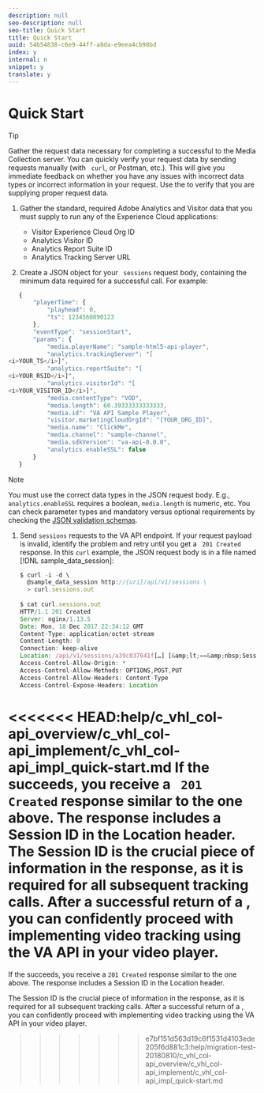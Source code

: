 ```yaml
---
description: null
seo-description: null
seo-title: Quick Start
title: Quick Start
uuid: 54b54838-c6e9-44ff-a8da-e9eea4cb98bd
index: y
internal: n
snippet: y
translate: y
---
```


# Quick Start


<a id="section_m5w_dl5_gcb"></a>


>[!TIP]
>
>Gather the request data necessary for completing a successful[](../../c_vhl_col-api_overview/c_vhl_col-api_reference/c_vhl_col-api_ref_sessions_req.md) to the Media Collection server. You can quickly verify your request data by sending requests manually (with ` curl`, or Postman, etc.). This will give you immediate feedback on whether you have any issues with incorrect data types or incorrect information in your request. Use the [](../../c_vhl_col-api_overview/c_vhl_col-api_reference/c_vhl_col-api_ref_json_validation.md) to verify that you are supplying proper request data. 

1. Gather the standard, required Adobe Analytics and Visitor data that you must supply to run any of the Experience Cloud applications: 
    * Visitor Experience Cloud Org ID
    * Analytics Visitor ID
    * Analytics Report Suite ID
    * Analytics Tracking Server URL

1. Create a JSON object for your ` sessions` request body, containing the minimum data required for a successful call. For example:

```javascript
   { 
       "playerTime": { 
           "playhead": 0, 
           "ts": 1234560890123 
       }, 
       "eventType": "sessionStart", 
       "params": { 
           "media.playerName": "sample-html5-api-player", 
           "analytics.trackingServer": "[ 
<i>YOUR_TS</i>]", 
           "analytics.reportSuite": "[ 
<i>YOUR_RSID</i>]", 
           "analytics.visitorId": "[ 
<i>YOUR_VISITOR_ID</i>]", 
           "media.contentType": "VOD", 
           "media.length": 60.39333333333333, 
           "media.id": "VA API Sample Player", 
           "visitor.marketingCloudOrgId": "[YOUR_ORG_ID]", 
           "media.name": "ClickMe", 
           "media.channel": "sample-channel", 
           "media.sdkVersion": "va-api-0.0.0", 
           "analytics.enableSSL": false 
       } 
   }
```

>[!NOTE]
>
>You must use the correct data types in the JSON request body. E.g., ` analytics.enableSSL` requires a boolean, `media.length` is numeric, etc. You can check parameter types and mandatory versus optional requirements by checking the [JSON validation schemas](#concept_rlq_nqp_qbb/section_cpy_3xc_mcb). 

1. Send `sessions` requests to the VA API endpoint. If your request payload is invalid, identify the problem and retry until you get a ` 201 Created` response. In this `curl` example, the JSON request body is in a file named [!DNL sample_data_session]: 

   ```javascript
   $ curl -i -d \ 
     @sample_data_session http://{uri}/api/v1/sessions \ 
     > curl.sessions.out 
    
   $ cat curl.sessions.out 
   HTTP/1.1 201 Created 
   Server: nginx/1.13.5 
   Date: Mon, 18 Dec 2017 22:34:12 GMT 
   Content-Type: application/octet-stream 
   Content-Length: 0 
   Connection: keep-alive 
   Location: /api/v1/sessions/a39c037641f[…] [&amp;lt;==&amp;nbsp;Session&amp;nbsp;ID ] 
   Access-Control-Allow-Origin: * 
   Access-Control-Allow-Methods: OPTIONS,POST,PUT 
   Access-Control-Allow-Headers: Content-Type 
   Access-Control-Expose-Headers: Location
   
   ```

<<<<<<< HEAD:help/c_vhl_col-api_overview/c_vhl_col-api_implement/c_vhl_col-api_impl_quick-start.md
If the[](../../c_vhl_col-api_overview/c_vhl_col-api_reference/c_vhl_col-api_ref_sessions_req.md) succeeds, you receive a ` 201 Created` response similar to the one above. The response includes a Session ID in the Location header. The Session ID is the crucial piece of information in the response, as it is required for all subsequent tracking calls. After a successful return of a [](../../c_vhl_col-api_overview/c_vhl_col-api_reference/c_vhl_col-api_ref_sessions_req.md), you can confidently proceed with implementing video tracking using the VA API in your video player.
=======
If the [](c_vhl_col-api_ref_sessions_req.md) succeeds, you receive a `201 Created` response similar to the one above. The response includes a Session ID in the Location header.

The Session ID is the crucial piece of information in the response, as it is required for all subsequent tracking calls. After a successful return of a [](c_vhl_col-api_ref_sessions_req.md), you can confidently proceed with implementing video tracking using the VA API in your video player.
>>>>>>> e7bf151d563d19c6f1531d4103ede205f6d881c3:help/migration-test-20180810/c_vhl_col-api_overview/c_vhl_col-api_implement/c_vhl_col-api_impl_quick-start.md
